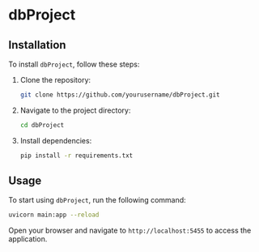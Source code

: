 # dbProject

## Installation
To install `dbProject`, follow these steps:
1. Clone the repository:
    ```sh
    git clone https://github.com/yourusername/dbProject.git
    ```
2. Navigate to the project directory:
    ```sh
    cd dbProject
    ```
3. Install dependencies:
    ```sh
    pip install -r requirements.txt
    ```

## Usage
To start using `dbProject`, run the following command:
```sh
uvicorn main:app --reload
```
Open your browser and navigate to `http://localhost:5455` to access the application.      

